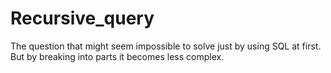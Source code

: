 # Recursive_query


The question that might seem impossible to solve just by using SQL at first. But by breaking into parts it becomes less complex.
